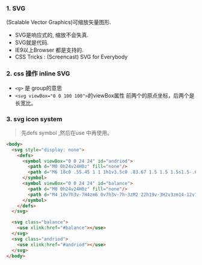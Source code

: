 ### 1. SVG
(Scalable Vector Graphics)可缩放矢量图形.
- SVG是响应式的, 缩放不会失真.
- SVG就是代码.
- IE9以上Browser 都是支持的.
- CSS Tricks : (Screencast) SVG for Everybody

### 2. css 操作 inline SVG
- `<g>` 是 group的意思
- `<svg viewBox="0 0 100 100">`的viewBox属性 前两个的原点坐标，后两个是长宽比。

### 3. svg icon system
> 先defs symbol ,然后在use 中再使用。

```html
<body>
  <svg style="display: none">
    <defs>
      <symbol viewBox="0 0 24 24" id="andriod">
        <path d="M0 0h24v24H0z" fill="none"/>
        <path d="M6 18c0 .55.45 1 1 1h1v3.5c0 .83.67 1.5 1.5 1.5s1.5-.67 1.5-1.5V19h2v3.5c0 .83.67 1.5 1.5 1.5s1.5-.67 1.5-1.5V19h1c.55 0 1-.45 1-1V8H6v10zM3.5 8C2.67 8 2 8.67 2 9.5v7c0 .83.67 1.5 1.5 1.5S5 17.33 5 16.5v-7C5 8.67 4.33 8 3.5 8zm17 0c-.83 0-1.5.67-1.5 1.5v7c0 .83.67 1.5 1.5 1.5s1.5-.67 1.5-1.5v-7c0-.83-.67-1.5-1.5-1.5zm-4.97-5.84l1.3-1.3c.2-.2.2-.51 0-.71-.2-.2-.51-.2-.71 0l-1.48 1.48C13.85 1.23 12.95 1 12 1c-.96 0-1.86.23-2.66.63L7.85.15c-.2-.2-.51-.2-.71 0-.2.2-.2.51 0 .71l1.31 1.31C6.97 3.26 6 5.01 6 7h12c0-1.99-.97-3.75-2.47-4.84zM10 5H9V4h1v1zm5 0h-1V4h1v1z"/>
      </symbol>
      <symbol viewBox="0 0 24 24" id="balance">
        <path d="M0 0h24v24H0z" fill="none"/>
        <path d="M4 10v7h3v-7H4zm6 0v7h3v-7h-3zM2 22h19v-3H2v3zm14-12v7h3v-7h-3zm-4.5-9L2 6v2h19V6l-9.5-5z"/>
      </symbol>
    </defs>
  </svg>

  <svg class="balance">
    <use xlink:href="#balance"></use>
  </svg>
  <svg class="andriod">
    <use xlink:href="#andriod"></use>
  </svg>
</body>
```
